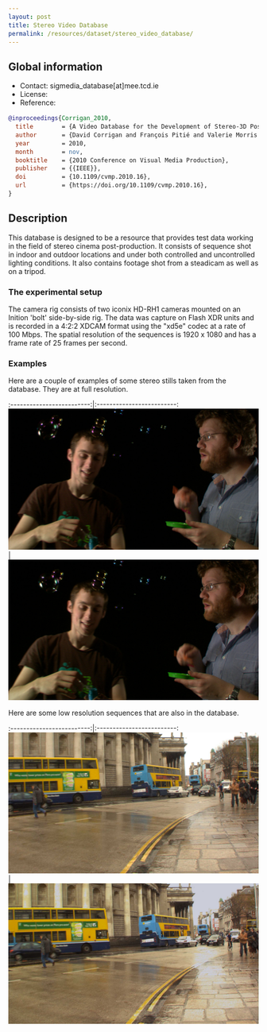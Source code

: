 ```yaml
---
layout: post
title: Stereo Video Database
permalink: /resources/dataset/stereo_video_database/
---
```


## Global information

  - Contact: sigmedia_database[at]mee.tcd.ie
  - License:
  - Reference:

  ```bibtex
@inproceedings{Corrigan_2010,
    title        = {A Video Database for the Development of Stereo-3D Post-Production Algorithms},
    author       = {David Corrigan and François Pitié and Valerie Morris and Andrew Rankin and M. Linnane and Gavin Kearney and Marcin Gorzel and M. O'Dea and C. Lee and Anil Kokaram},
    year         = 2010,
    month        = nov,
    booktitle    = {2010 Conference on Visual Media Production},
    publisher    = {{IEEE}},
    doi          = {10.1109/cvmp.2010.16},
    url          = {https://doi.org/10.1109/cvmp.2010.16},
}
  ```

## Description

This database is designed to be a resource that provides test data working in the field of stereo cinema post-production. It consists of sequence shot in indoor and outdoor locations and under both controlled and uncontrolled lighting conditions. It also contains footage shot from a steadicam as well as on a tripod.

### The experimental setup

The camera rig consists of two iconix HD-RH1 cameras mounted on an Inition 'bolt' side-by-side rig. The data was capture on Flash XDR units and is recorded in a 4:2:2 XDCAM format using the "xd5e" codec at a rate of 100 Mbps. The spatial resolution of the sequences is 1920 x 1080 and has a frame rate of 25 frames per second.

### Examples

Here are a couple of examples of some stereo stills taken from the database. They are at full resolution.

:-------------------------:|:-------------------------:
![](/assets/images/dataset/svdb/bubbles_left.jpg)  |  ![](/assets/images/dataset/svdb/bubbles_right.jpg)

Here are some low resolution sequences that are also in the database.

:-------------------------:|:-------------------------:
![](/assets/images/dataset/svdb/traffic_left.jpg)  |  ![](/assets/images/dataset/svdb/traffic_right.jpg)
